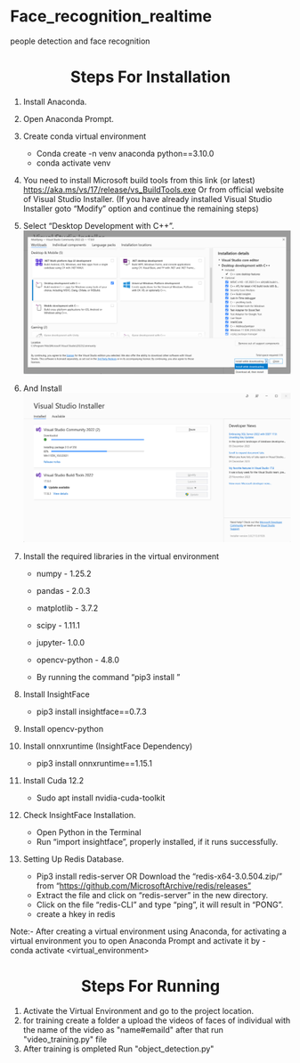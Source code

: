 # Face_recognition_realtime
people detection and face recognition
<H1 align="center"> Steps For Installation </H1>

1. Install Anaconda.
2. Open Anaconda Prompt.
3. Create conda virtual environment
   - Conda create -n venv anaconda python==3.10.0
   - conda activate venv
  
5. You need to install Microsoft build tools from this link (or latest) https://aka.ms/vs/17/release/vs_BuildTools.exe 
Or from official website of Visual Studio Installer.
(If you have already installed Visual Studio Installer goto “Modify” option and continue the remaining steps)

6. Select “Desktop Development with C++”.
   ![](./screenshot_1.png)

7. And Install
   ![](./screenshot_2.png)

8. Install the required libraries in the virtual environment
   - numpy - 1.25.2
   - pandas - 2.0.3
   - matplotlib - 3.7.2
   - scipy - 1.11.1
   - jupyter- 1.0.0
   - opencv-python - 4.8.0
  
   - By running the command
   “pip3 install <package name>”


9. Install InsightFace
    - pip3 install insightface==0.7.3
  
11. Install opencv-python

12. Install onnxruntime (InsightFace Dependency)
    - pip3 install onnxruntime==1.15.1
    
11. Install Cuda 12.2
    - Sudo apt install nvidia-cuda-toolkit

13. Check InsightFace Installation.
    - Open Python in the Terminal
    - Run “import insightface”, properly installed, if it runs successfully.

14. Setting Up Redis Database.
    - Pip3 install redis-server  OR Download the “redis-x64-3.0.504.zip/” from “https://github.com/MicrosoftArchive/redis/releases” 
    - Extract the file and click on “redis-server” in the new directory.
    - Click on the file “redis-CLI” and type “ping”, it will result in “PONG”.
    - create a hkey in redis


 Note:-
	After creating a virtual environment using Anaconda, for activating a virtual environment you to open Anaconda Prompt and activate it by 
	 - conda activate <virtual_environment> 


<H1 align="center"> Steps For Running  </H1>

1. Activate the Virtual Environment and go to the project location.
2. for training create a folder a upload the videos of faces of individual with the name of the video as "name#emaild" after that run "video_training.py" file
3. After training is ompleted Run "object_detection.py" 
